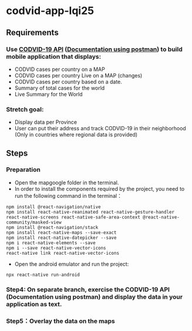 # codvid-app-lqi25
## Requirements
### Use [CODVID-19 API](https://covid19api.com/) ([Documentation using postman](https://documenter.getpostman.com/view/10808728/SzS8rjbc?version=latest)) to build mobile application that displays:
  - CODVID cases per country on a MAP
  - CODVID cases per country Live on a MAP (changes)
  - CODVID cases per country based on a date.
  - Summary of total cases for the world
  - Live Summary for the World
### Stretch goal:
  - Display data per Province
  - User can put their address and track CODVID-19 in their neighborhood (Only in countries where regional data is provided)
 
## Steps
### Preparation
- Open the mapgoogle folder in the terminal.
- In order to install the components required by the project, you need to run the following command in the terminal：
```
npm install @react-navigation/native
npm install react-native-reanimated react-native-gesture-handler react-native-screens react-native-safe-area-context @react-native-community/masked-view
npm install @react-navigation/stack
npm install react-native-maps --save-exact
npm install react-native-datepicker --save
npm i react-native-elements --save
npm i --save react-native-vector-icons
react-native link react-native-vector-icons
```
- Open the android emulator and run the project:
```
npx react-native run-android
```
### Step4: On separate branch, exercise the CODVID-19 API (Documentation using postman) and display the data in your application as text.    
### Step5：Overlay the data on the maps
 
